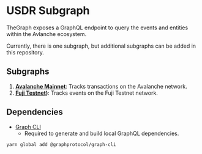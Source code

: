 # USDR Subgraph

TheGraph exposes a GraphQL endpoint to query the events and entities within the Avlanche ecosystem.

Currently, there is one subgraph, but additional subgraphs can be added in this repository.

## Subgraphs

1. **[Avalanche Mainnet](https://thegraph.com/hosted-service/subgraph/metlco4/usdr)**: Tracks transactions on the Avalanche network.
2. **[Fuji Testnet](https://thegraph.com/hosted-service/subgraph/tram0341/usdr-fuji))**: Tracks events on the Fuji Testnet network.

## Dependencies

- [Graph CLI](https://github.com/graphprotocol/graph-cli)
    - Required to generate and build local GraphQL dependencies.

```shell
yarn global add @graphprotocol/graph-cli
```
